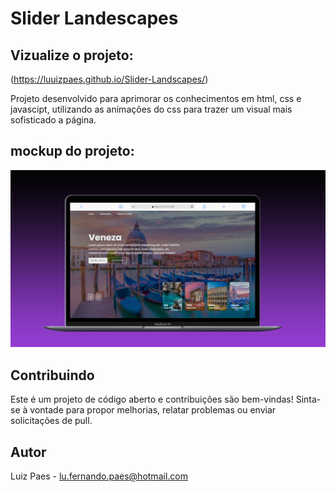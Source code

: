 # Slider Landescapes

## Vizualize o projeto:
(https://luuizpaes.github.io/Slider-Landscapes/)

<p>Projeto desenvolvido para aprimorar os conhecimentos em html, css e javascipt, utilizando as animações do css para trazer 
um visual mais sofisticado a página.</p>

## mockup do projeto:
<img src="https://github.com/LuuizPaes/Slider-Landscapes/blob/main/assets/mockup.png?raw=true" alt="mockup-projeto">

## Contribuindo

Este é um projeto de código aberto e contribuições são bem-vindas! Sinta-se à vontade para propor melhorias, relatar problemas ou enviar solicitações de pull.

## Autor

Luiz Paes - lu.fernando.paes@hotmail.com

